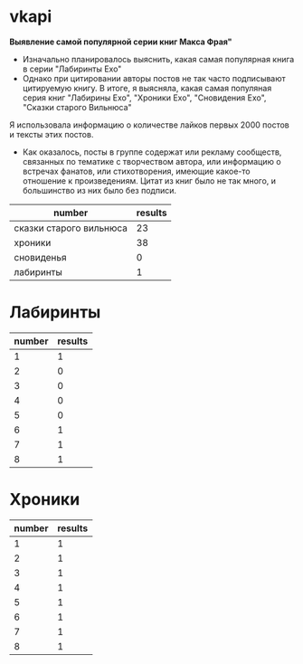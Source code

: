 # vkapi

**Выявление самой популярной серии книг Макса Фрая"**

* Изначально планировалось выяснить, какая самая популярная книга в серии "Лабиринты Ехо" 
* Однако при цитировании авторы постов не так часто подписывают цитируемую книгу. В итоге, я выясняла, какая самая популяная серия книг "Лабирины Ехо", "Хроники Ехо", "Сновидения Ехо", "Сказки старого Вильнюса"

Я использовала информацию о количестве лайков первых 2000 постов и тексты этих постов.

* Как оказалось, посты в группе содержат или рекламу сообществ, связанных по тематике с творчеством автора, или информацию о встречах фанатов, или стихотворения, имеющие какое-то отношение к произведениям. Цитат из книг было не так много, и большинство из них было без подписи.

number | results      
--- | ---
|сказки старого вильнюса  |23|
|хроники  | 38 |
|сновиденья | 0|
|лабиринты  |1|

# Лабиринты
number | results
--- | ---
|1  |1|
|2  |0|
|3  |0|
|4  |0|
|5  |0|
|6  |1|
|7  |1|
|8  |1|

# Хроники
number | results
--- | ---
|1  | 1|
|2  |1|
|3  |1|
|4  |1|
|5  |1|
|6  |1|
|7  |1|
|8  |1|
